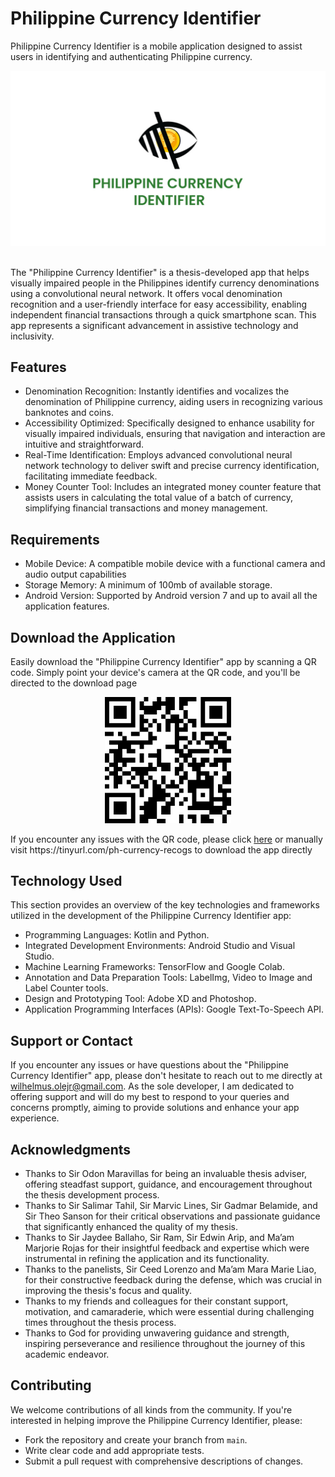# Philippine Currency Identifier
Philippine Currency Identifier is a mobile application designed to assist users in identifying and authenticating Philippine currency.

<div align="center">
  <img src="markup/banner.jpg">
</div>

<br>

<p>
The "Philippine Currency Identifier" is a thesis-developed app that helps visually impaired people in the Philippines identify currency denominations using a convolutional neural network. It offers vocal denomination recognition and a user-friendly interface for easy accessibility, enabling independent financial transactions through a quick smartphone scan. This app represents a significant advancement in assistive technology and inclusivity.</p>

## Features
* Denomination Recognition: Instantly identifies and vocalizes the denomination of Philippine currency, aiding users in recognizing various banknotes and coins.
* Accessibility Optimized: Specifically designed to enhance usability for visually impaired individuals, ensuring that navigation and interaction are intuitive and straightforward.
* Real-Time Identification: Employs advanced convolutional neural network technology to deliver swift and precise currency identification, facilitating immediate feedback.
* Money Counter Tool: Includes an integrated money counter feature that assists users in calculating the total value of a batch of currency, simplifying financial transactions and money management.



## Requirements
* Mobile Device: A compatible mobile device with a functional camera and audio output capabilities
* Storage Memory: A minimum of 100mb of available storage.
* Android Version: Supported by Android version 7 and up to avail all the application features.

## Download the Application
<p>Easily download the "Philippine Currency Identifier" app by scanning a QR code. Simply point your device's camera at the QR code, and you'll be directed to the download page</p>

<div align="center">
  <img src="markup/app_qr_1.png" width="40%">
</div>

<p>If you encounter any issues with the QR code, please click <a target="blank" href="https://tinyurl.com/ph-currency-recogs">here</a> or manually visit https://tinyurl.com/ph-currency-recogs to download the app directly</p>

## Technology Used
This section provides an overview of the key technologies and frameworks utilized in the development of the Philippine Currency Identifier app:

* Programming Languages: Kotlin and Python.
* Integrated Development Environments: Android Studio and Visual Studio.
* Machine Learning Frameworks: TensorFlow and Google Colab.
* Annotation and Data Preparation Tools: LabelImg, Video to Image and Label Counter tools.
* Design and Prototyping Tool: Adobe XD and Photoshop.
* Application Programming Interfaces (APIs): Google Text-To-Speech API.

## Support or Contact
If you encounter any issues or have questions about the "Philippine Currency Identifier" app, please don't hesitate to reach out to me directly at wilhelmus.olejr@gmail.com. As the sole developer, I am dedicated to offering support and will do my best to respond to your queries and concerns promptly, aiming to provide solutions and enhance your app experience.


## Acknowledgments
* Thanks to Sir Odon Maravillas for being an invaluable thesis adviser, offering steadfast support, guidance, and encouragement throughout the thesis development process.
* Thanks to Sir Salimar Tahil, Sir Marvic Lines, Sir Gadmar Belamide, and Sir Theo Sanson for their critical observations and passionate guidance that significantly enhanced the quality of my thesis.
* Thanks to Sir Jaydee Ballaho, Sir Ram, Sir Edwin Arip, and Ma’am Marjorie Rojas for their insightful feedback and expertise which were instrumental in refining the application and its functionality.
* Thanks to the panelists, Sir Ceed Lorenzo and Ma’am Mara Marie Liao, for their constructive feedback during the defense, which was crucial in improving the thesis's focus and quality.
* Thanks to my friends and colleagues for their constant support, motivation, and camaraderie, which were essential during challenging times throughout the thesis process.
* Thanks to God for providing unwavering guidance and strength, inspiring perseverance and resilience throughout the journey of this academic endeavor.

## Contributing
We welcome contributions of all kinds from the community. If you're interested in helping improve the Philippine Currency Identifier, please:
* Fork the repository and create your branch from `main`.
* Write clear code and add appropriate tests.
* Submit a pull request with comprehensive descriptions of changes.
